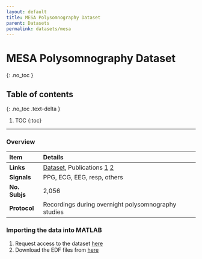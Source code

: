 ```yaml
---
layout: default
title: MESA Polysomnography Dataset
parent: Datasets
permalink: datasets/mesa
---
```


# MESA Polysomnography Dataset
{: .no_toc }

## Table of contents
{: .no_toc .text-delta }

1. TOC
{:toc}

---

### Overview

 Item | Details 
 :--- | :--- 
 **Links** | [Dataset](https://sleepdata.org/datasets/mesa), Publications [1](https://doi.org/10.1093/jamia/ocy064) [2](https://doi.org/10.5665/sleep.4732)
 **Signals** | PPG, ECG, EEG, resp, others 
 **No. Subjs** | 2,056
 **Protocol** | Recordings during overnight polysomnography studies

### Importing the data into MATLAB

1. Request access to the dataset [here](https://sleepdata.org/datasets/mesa)
2. Download the EDF files from [here](https://sleepdata.org/datasets/mesa/files/polysomnography/edfs)
